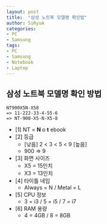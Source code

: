 ```yaml
---
layout: post
title:  "삼성 노트북 모델명 확인법"
author: SiRyuA
categories:
- PC
- Samsung
tags:
- PC
- Samsung
- Notebook
- Laptop
---
```


## 삼성 노트북 모델명 확인 방법
~~~~
NT900X5N-X58
=> 11-222-33-4-55-6
=> NT-900-X5-N-X5-8
~~~~
* [1] NT = **N** o **t** ebook
* [2] 등급
  * [낮음] 2 < 3 < 5 < 9 [높음]
  * 900 => 9
* [3] 화면 사이즈
  * X5 = 15인치
  * X3 = 13인치
* [4] 타이틀 네임
  * Always = N / Metal = L
* [5] CPU 정보
  * 3 = i3 / 5 = i5 / 7 = i7
* [6] RAM 용량
  * 4 = 4GB / 8 = 8GB
